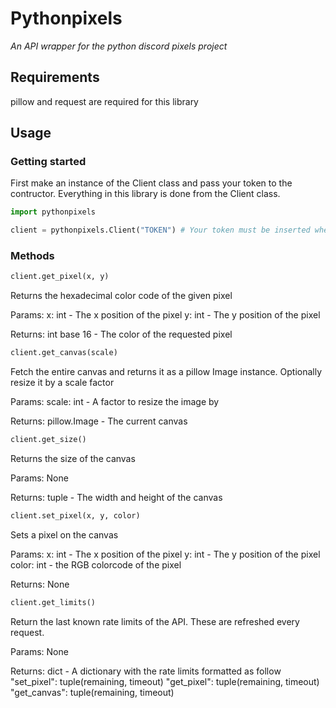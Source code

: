 # Pythonpixels

*An API wrapper for the python discord pixels project*

## Requirements

pillow and request are required for this library

## Usage

### Getting started

First make an instance of the Client class and pass your token to the contructor.
Everything in this library is done from the Client class.

```py
import pythonpixels

client = pythonpixels.Client("TOKEN") # Your token must be inserted where it says TOKEN
```

### Methods

```py
client.get_pixel(x, y)
```

Returns the hexadecimal color code of the given pixel
    
Params:
x: int - The x position of the pixel
y: int - The y position of the pixel

Returns:
int base 16 - The color of the requested pixel

```py
client.get_canvas(scale)
```

Fetch the entire canvas and returns it as a pillow Image instance. Optionally resize it by a scale factor

Params:
scale: int - A factor to resize the image by

Returns:
pillow.Image - The current canvas

```py
client.get_size()
```

Returns the size of the canvas

Params:
None

Returns:
tuple - The width and height of the canvas

```py
client.set_pixel(x, y, color)
```

Sets a pixel on the canvas

Params:
x: int - The x position of the pixel
y: int - The y position of the pixel
color: int - the RGB colorcode of the pixel

Returns:
None

```py
client.get_limits()
```

Return the last known rate limits of the API. These are refreshed every request.

Params:
None

Returns:
dict - A dictionary with the rate limits formatted as follow
"set_pixel": tuple(remaining, timeout)
"get_pixel": tuple(remaining, timeout)
"get_canvas": tuple(remaining, timeout)